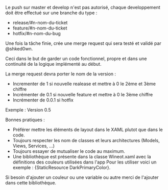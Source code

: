Le push sur master et develop n'est pas autorisé, chaque developpement doit être effectué sur une branche du type :
* release/#n-nom-du-ticket
* feature/#n-nom-du-ticket
* hotfix/#n-nom-du-bug

Une fois la tâche finie, crée une merge request qui sera testé et validé par @shked0wn.

Ceci dans le but de garder un code fonctionnel, propre et dans une continuité de la logique implémenté au début.

La merge request devra porter le nom de la version :

* Incrementer de 1 si nouvelle realease et mettre à 0 le 2ème et 3ème chiffre
* Incrémenter de 0.1 si nouvelle feature et mettre à 0 le 3ème chiffre
* Incrémenter de 0.0.1 si hotfix

Exemple : Version 0.5



Bonnes pratiques :

* Préférer mettre les éléments de layout dans le XAML plutot que dans le code.
* Toujours respecter les nom de classes et leurs architectures (Models, Views, Services, ...)
* Toujours essayer de mutualiser le code au maximum.
* Une bibliothèque est présente dans la classe Wineot.xaml avec la définitions des couleurs utilisées dans l'app
Pour les utiliser voici un exemple : {StaticResource DarkPrimaryColor}.

Si besoin d'ajouter un couleur ou une variable ou autre merci de l'ajouter dans cette bibliothèque.